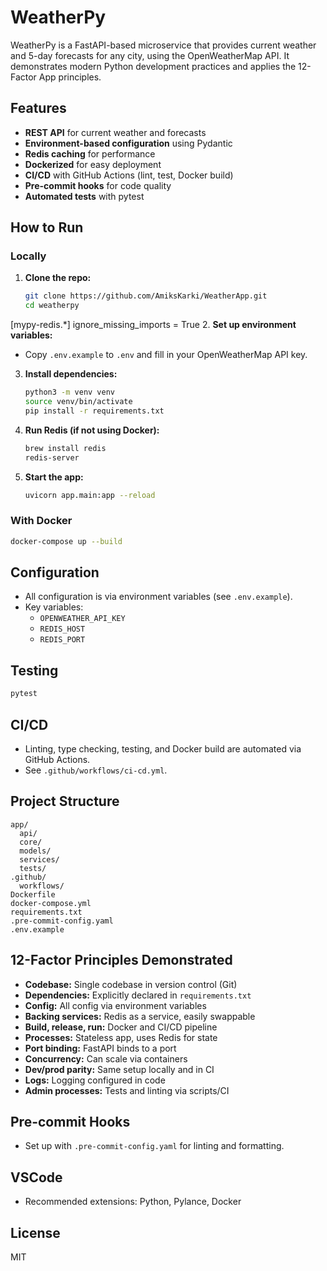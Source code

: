 # WeatherPy

WeatherPy is a FastAPI-based microservice that provides current weather and 5-day forecasts for any city, using the OpenWeatherMap API. It demonstrates modern Python development practices and applies the 12-Factor App principles.

## Features

- **REST API** for current weather and forecasts
- **Environment-based configuration** using Pydantic
- **Redis caching** for performance
- **Dockerized** for easy deployment
- **CI/CD** with GitHub Actions (lint, test, Docker build)
- **Pre-commit hooks** for code quality
- **Automated tests** with pytest

## How to Run

### Locally

1. **Clone the repo:**
   ```sh
   git clone https://github.com/AmiksKarki/WeatherApp.git
   cd weatherpy
   ```
[mypy-redis.*]
ignore_missing_imports = True
2. **Set up environment variables:**
   - Copy `.env.example` to `.env` and fill in your OpenWeatherMap API key.

3. **Install dependencies:**
   ```sh
   python3 -m venv venv
   source venv/bin/activate
   pip install -r requirements.txt
   ```

4. **Run Redis (if not using Docker):**
   ```sh
   brew install redis
   redis-server
   ```

5. **Start the app:**
   ```sh
   uvicorn app.main:app --reload
   ```

### With Docker

```sh
docker-compose up --build
```

## Configuration

- All configuration is via environment variables (see `.env.example`).
- Key variables:
  - `OPENWEATHER_API_KEY`
  - `REDIS_HOST`
  - `REDIS_PORT`

## Testing

```sh
pytest
```

## CI/CD

- Linting, type checking, testing, and Docker build are automated via GitHub Actions.
- See `.github/workflows/ci-cd.yml`.

## Project Structure

```
app/
  api/
  core/
  models/
  services/
  tests/
.github/
  workflows/
Dockerfile
docker-compose.yml
requirements.txt
.pre-commit-config.yaml
.env.example
```

## 12-Factor Principles Demonstrated

- **Codebase:** Single codebase in version control (Git)
- **Dependencies:** Explicitly declared in `requirements.txt`
- **Config:** All config via environment variables
- **Backing services:** Redis as a service, easily swappable
- **Build, release, run:** Docker and CI/CD pipeline
- **Processes:** Stateless app, uses Redis for state
- **Port binding:** FastAPI binds to a port
- **Concurrency:** Can scale via containers
- **Dev/prod parity:** Same setup locally and in CI
- **Logs:** Logging configured in code
- **Admin processes:** Tests and linting via scripts/CI

## Pre-commit Hooks

- Set up with `.pre-commit-config.yaml` for linting and formatting.

## VSCode

- Recommended extensions: Python, Pylance, Docker

## License

MIT
